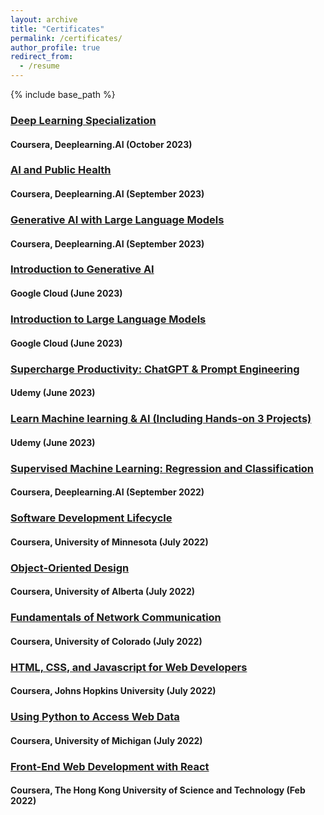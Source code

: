 ```yaml
---
layout: archive
title: "Certificates"
permalink: /certificates/
author_profile: true
redirect_from:
  - /resume
---
```


{% include base_path %}

<h3><a href="https://www.coursera.org/account/accomplishments/certificate/S2B3KSP9XPMJ">Deep Learning Specialization</a></h3>
<h4>Coursera, Deeplearning.AI (October 2023)</h4>

<h3><a href="https://www.coursera.org/account/accomplishments/certificate/3RQYFXBJMU9U">AI and Public Health</a></h3>
<h4>Coursera, Deeplearning.AI (September 2023)</h4>

<h3><a href="https://www.coursera.org/account/accomplishments/certificate/53P7JTZXHT83">Generative AI with Large Language Models</a></h3>
<h4>Coursera, Deeplearning.AI (September 2023)</h4>

<h3><a href="https://www.cloudskillsboost.google/public_profiles/094bd489-d47f-4bce-903c-92d180c07e67/badges/3826083">Introduction to Generative AI</a></h3>
<h4>Google Cloud (June 2023)</h4>

<h3><a href="https://www.cloudskillsboost.google/public_profiles/094bd489-d47f-4bce-903c-92d180c07e67/badges/3826399">Introduction to Large Language Models</a></h3>
<h4>Google Cloud (June 2023)</h4>

<h3><a href="https://www.udemy.com/certificate/UC-5b53f9f1-9744-42ce-ab31-897fbb9035e7/">Supercharge Productivity: ChatGPT & Prompt Engineering</a></h3>
<h4>Udemy (June 2023)</h4>

<h3><a href="https://www.udemy.com/certificate/UC-deedd345-1e3b-4239-8e7d-08dbb6c25ab0/">Learn Machine learning & AI (Including Hands-on 3 Projects)</a></h3>
<h4>Udemy (June 2023)</h4>

<h3><a href="https://www.coursera.org/account/accomplishments/certificate/UJ9FBQ98PCRU">Supervised Machine Learning: Regression and Classification</a></h3>
<h4>Coursera, Deeplearning.AI (September 2022)</h4>

<h3><a href="https://www.coursera.org/account/accomplishments/specialization/certificate/5XA9BPSUCN67">Software Development Lifecycle</a></h3>
<h4>Coursera, University of Minnesota (July 2022)</h4>

<h3><a href="https://www.coursera.org/account/accomplishments/certificate/WQF4NZLXVXBA">Object-Oriented Design</a></h3>
<h4>Coursera, University of Alberta (July 2022)</h4>

<h3><a href="https://www.coursera.org/account/accomplishments/certificate/2EE7AM2C3UY5">Fundamentals of Network Communication</a></h3>
<h4>Coursera, University of Colorado (July 2022)</h4>

<h3><a href="https://www.coursera.org/account/accomplishments/certificate/U2P8QSGJ6ZL5">HTML, CSS, and Javascript for Web Developers</a></h3>
<h4>Coursera, Johns Hopkins University (July 2022)</h4>

<h3><a href="https://www.coursera.org/account/accomplishments/certificate/SU9R53YU56N3">Using Python to Access Web Data</a></h3>
<h4>Coursera, University of Michigan (July 2022)</h4>

<h3><a href="https://www.coursera.org/account/accomplishments/certificate/7ENTHMRTZ9T8">Front-End Web Development with React</a></h3>
<h4>Coursera, The Hong Kong University of Science and Technology (Feb 2022)</h4>



